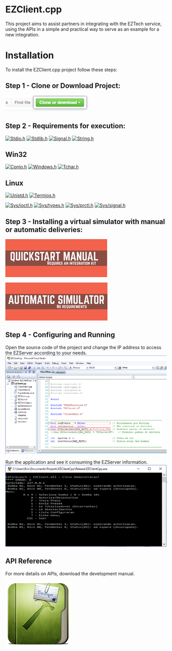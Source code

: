 # EZClient.cpp #

This project aims to assist partners in integrating with the EZTech service, using the APIs in a simple and practical way to serve as an example for a new integration. 

# Installation #

To install the EZClient.cpp project follow these steps:

## Step 1 - Clone or Download Project:
[![CloneProject](https://github.com/EZTechBrasil/EZClientCpp/blob/Eric/Pictures/clone-repo-clone-url-button.png)](https://help.github.com/articles/cloning-a-repository/)

## Step 2 - Requirements for execution:
[![Stdio.h](https://img.shields.io/badge/stdio-release-green.svg)](https://sourceforge.net/p/mingw/mingw-org-wsl/ci/21762bb4a1bd0c88c38eead03f59e8d994349e83/tree/include/stdio.h)
[![Stdlib.h](https://img.shields.io/badge/stdlib-release-green.svg)](https://www.tutorialspoint.com/c_standard_library/stdlib_h.htm)
[![Signal.h](https://img.shields.io/badge/signal-release-green.svg)](http://www.uniriotec.br/~morganna/guia/libc/cs_signal.html)
[![String.h](https://img.shields.io/badge/string-release-green.svg)](https://www.tutorialspoint.com/c_standard_library/string_h.htm)

## Win32
[![Conio.h](https://img.shields.io/badge/conio-release-green.svg)](http://equipe.nce.ufrj.br/adriano/c/apostila/funcoes/conio.html)
[![Windows.h](https://img.shields.io/badge/windows-release-green.svg)](https://pt.stackoverflow.com/questions/16495/biblioteca-windows-h-o-que-me-permite-realizar)
[![Tchar.h](https://img.shields.io/badge/tchar-release-green.svg)](https://sourceforge.net/p/mingw/mingw-org-wsl/ci/4.0.0/tree/include/tchar.h)

## Linux
[![Unistd.h](https://img.shields.io/badge/unistd-release-green.svg)](http://pubs.opengroup.org/onlinepubs/7908799/xsh/unistd.h.html)
[![Termios.h](https://img.shields.io/badge/termios-release-green.svg)](http://pubs.opengroup.org/onlinepubs/7908799/xsh/termios.h.html)

[![Sys/ioctl.h](https://img.shields.io/badge/ioctl-release-green.svg)](http://unix.superglobalmegacorp.com/Net2/newsrc/sys/ioctl.h.html)
[![Sys/types.h](https://img.shields.io/badge/types-release-green.svg)](http://pubs.opengroup.org/onlinepubs/009696699/basedefs/sys/types.h.html)
[![Sys/prctl.h](https://img.shields.io/badge/prctl-release-green.svg)](http://man7.org/linux/man-pages/man2/prctl.2.html)
[![Sys/signal.h](https://img.shields.io/badge/signal-release-green.svg)](http://unix.superglobalmegacorp.com/Net2/newsrc/sys/signal.h.html)

## Step 3 - Installing a virtual simulator with manual or automatic deliveries:

[![Quickstart Manual](https://github.com/EZTechBrasil/EZClientCpp/blob/Eric/Pictures/QUICKSTART%20MANUAL.png)](https://github.com/EZTechBrasil/Integracao/raw/master/downloads/INTEGRATION_KIT_QUICKSTART_MANUAL.pdf)

[![Automatic Simulator](https://github.com/EZTechBrasil/EZClientCpp/blob/Eric/Pictures/AUTOMATIC%20SIMULATOR.png)](https://github.com/EZTechBrasil/Integracao/raw/master/downloads/AUTOMATIC_SIMULATOR.pdf)

## Step 4 - Configuring and Running

Open the source code of the project and change the IP address to access the EZServer according to your needs.
[![EZClientCppConfigAdress](https://github.com/EZTechBrasil/EZClientCpp/blob/Eric/Pictures/EZClientCppConfigAdress.png)](https://github.com/EZTechBrasil/EZClientCpp/blob/Eric/Pictures/EZClientCppConfigAdress.png)

Run the application and see it consuming the EZServer information.
[![EZClientCpp](https://github.com/EZTechBrasil/EZClientCpp/blob/Eric/Pictures/EZClientCpp.png)](https://github.com/EZTechBrasil/EZClientCpp/blob/Eric/Pictures/EZClientCpp.png)

## API Reference

For more details on APIs, download the development manual.

[![Quickstart Manual](https://github.com/EZTechBrasil/EZClientCpp/blob/Eric/Pictures/Developer.png)](http://www.execweb.com.br/eztech/EZAdmin/downloads/ManualDesenvolvimento.pdf)
